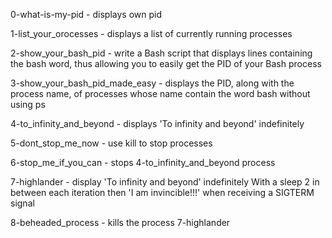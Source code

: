 0-what-is-my-pid - displays own pid

1-list_your_orocesses - displays a list of currently running processes

2-show_your_bash_pid - write a Bash script that displays lines containing the bash word, thus allowing you to easily get the PID of your Bash process

3-show_your_bash_pid_made_easy - displays the PID, along with the process name, of processes whose name contain the word bash without using ps

4-to_infinity_and_beyond - displays 'To infinity and beyond' indefinitely

5-dont_stop_me_now - use kill to stop processes

6-stop_me_if_you_can - stops 4-to_infinity_and_beyond process

7-highlander - display 'To infinity and beyond' indefinitely With a sleep 2 in between each iteration then 'I am invincible!!!' when receiving a SIGTERM signal

8-beheaded_process -  kills the process 7-highlander
